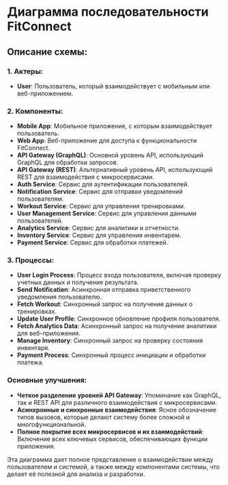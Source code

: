# Диаграмма последовательности FitConnect

## Описание схемы:

### 1. Актеры:
- **User**: Пользователь, который взаимодействует с мобильным или веб-приложением.

### 2. Компоненты:
- **Mobile App**: Мобильное приложение, с которым взаимодействует пользователь.
- **Web App**: Веб-приложение для доступа к функциональности FitConnect.
- **API Gateway (GraphQL)**: Основной уровень API, использующий GraphQL для обработки запросов.
- **API Gateway (REST)**: Альтернативный уровень API, использующий REST для взаимодействия с микросервисами.
- **Auth Service**: Сервис для аутентификации пользователей.
- **Notification Service**: Сервис для отправки уведомлений пользователям.
- **Workout Service**: Сервис для управления тренировками.
- **User Management Service**: Сервис для управления данными пользователей.
- **Analytics Service**: Сервис для аналитики и отчетности.
- **Inventory Service**: Сервис для управления инвентарем.
- **Payment Service**: Сервис для обработки платежей.

### 3. Процессы:
- **User Login Process**: Процесс входа пользователя, включая проверку учетных данных и получение результата.
- **Send Notification**: Асинхронная отправка приветственного уведомления пользователю.
- **Fetch Workout**: Синхронный запрос на получение данных о тренировках.
- **Update User Profile**: Синхронное обновление профиля пользователя.
- **Fetch Analytics Data**: Асинхронный запрос на получение аналитики для веб-приложения.
- **Manage Inventory**: Синхронный запрос на проверку состояния инвентаря.
- **Payment Process**: Синхронный процесс инициации и обработки платежа.

### Основные улучшения:
- **Четкое разделение уровней API Gateway**: Упоминание как GraphQL, так и REST API для различного взаимодействия с микросервисами.
- **Асинхронные и синхронные взаимодействия**: Ясное обозначение типов вызовов, которые делают систему более сложной и многофункциональной.
- **Полное покрытие всех микросервисов и их взаимодействий**: Включение всех ключевых сервисов, обеспечивающих функции приложения.

Эта диаграмма дает полное представление о взаимодействии между пользователем и системой, а также между компонентами системы, что делает её полезной для анализа и разработки.
